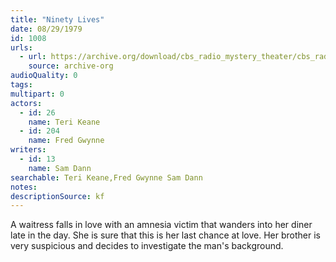 ```yaml
---
title: "Ninety Lives"
date: 08/29/1979
id: 1008
urls: 
  - url: https://archive.org/download/cbs_radio_mystery_theater/cbs_radio_mystery_theater-1001-1050.zip/cbs_radio_mystery_theater-1001-1050%2Fcbsrmt_1008_ninety_lives.mp3
    source: archive-org
audioQuality: 0
tags: 
multipart: 0
actors:  
  - id: 26
    name: Teri Keane  
  - id: 204
    name: Fred Gwynne
writers:  
  - id: 13
    name: Sam Dann
searchable: Teri Keane,Fred Gwynne Sam Dann
notes: 
descriptionSource: kf
---
```

A waitress falls in love with an amnesia victim that wanders into her diner late in the day. She is sure that this is her last chance at love. Her brother is very suspicious and decides to investigate the man's background.